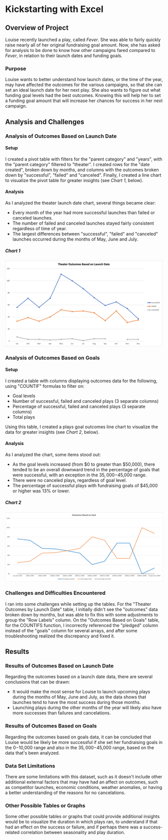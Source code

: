 # Kickstarting with Excel

## Overview of Project
Louise recently launched a play, called *Fever*. She was able to fairly quickly raise nearly all of her original fundraising goal amount. Now, she has asked for analysis to be done to know how other campaigns fared compared to *Fever*, in relation to their launch dates and funding goals. 
### Purpose
Louise wants to better understand how launch dates, or the time of the year, may have affected the outcomes for the various campaigns, so that she can set an ideal launch date for her next play. She also wants to figure out what funding goal levels had the best outcomes. Knowing this will help her to set a funding goal amount that will increase her chances for success in her next campaign.

## Analysis and Challenges

### Analysis of Outcomes Based on Launch Date
#### **Setup**
I created a pivot table with filters for the "parent category" and "years", with the "parent category" filtered to "theater". I created rows for the "date created", broken down by months, and columns with the outcomes broken down by "successful", "failed" and "canceled". Finally, I created a line chart to visualize the pivot table for greater insights (see *Chart 1*, below). 
#### **Analysis**
As I analyzed the theater launch date chart, several things became clear:
* Every month of the year had more successful launches than failed or canceled launches.
* The number of failed and canceled launches stayed fairly consistent regardless of time of year.
* The largest differences between "successful", "failed" and "canceled" launches occurred during the months of May, June and July.

##### *Chart 1*
![Theater Outcomes Based on Launch Date](./resources/Theater_Outcomes_vs_Launch.png)

### Analysis of Outcomes Based on Goals
#### **Setup**
I created a table with columns displaying outcomes data for the following, using "COUNTIF" formulas to filter on:
* Goal levels
* Number of successful, failed and canceled plays (3 separate columns)
* Percentage of successful, failed and canceled plays (3 separate columns)
* Total plays

Using this table, I created a plays goal outcomes line chart to visualize the data for greater insights (see *Chart 2*, below). 
#### **Analysis**
As I analyzed the chart, some items stood out:
* As the goal levels increased (from $0 to greater than $50,000), there tended to be an overall downward trend in the percentage of goals that were successful, with an exception in the $35,000-$45,000 range.
* There were no canceled plays, regardless of goal level.
* The percentage of successful plays with fundraising goals of $45,000 or higher was 13% or lower.

##### *Chart 2*
![Outcomes Based on Goal](./resources/Outcomes_vs_Goals.png)

### Challenges and Difficulties Encountered
I ran into some challenges while setting up the tables. For the "Theater Outcomes by Launch Date" table, I initially didn't see the "outcomes" data broken down by months, but was able to fix this with some adjustments to group the "Row Labels" column. On the "Outcomes Based on Goals" table, for the COUNTIFS function, I incorrectly referenced the "pledged" column instead of the "goals" column for several arrays, and after some troubleshooting realized the discrepancy and fixed it. 

## Results
### Results of Outcomes Based on Launch Date
Regarding the outcomes based on a launch date data, there are several conclusions that can be drawn:
* It would make the most sense for Louise to launch upcoming plays during the months of May, June and July, as the data shows that launches tend to have the most success during those months.
* Launching plays during the other months of the year will likely also have more successes than failures and cancelations.

### Results of Outcomes Based on Goals
Regarding the outcomes based on goals data, it can be concluded that Louise would be likely be more successful if she set her fundraising goals in the $0-$10,000 range and also in the $35,000-$45,000 range, based on the data that's been analyzed.

### Data Set Limitations
There are some limitations with this dataset, such as it doesn't include other additional external factors that may have had an affect on outcomes, such as competitor launches, economic conditions, weather anomalies, or having a better understanding of the reasons for no cancelations.

### Other Possible Tables or Graphs
Some other possible tables or graphs that could provide additional insights would be to visualize the duration in which plays ran, to understand if that had an effect on the success or failure, and if perhaps there was a success-related correlation between seasonality and play duration.  
